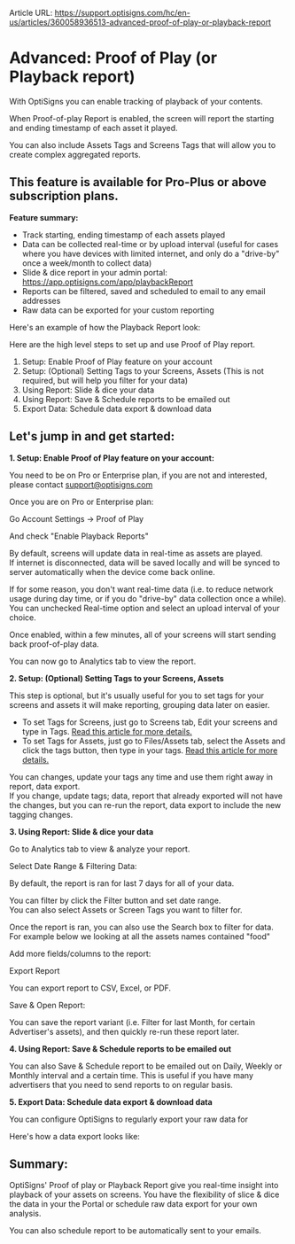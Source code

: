 Article URL: https://support.optisigns.com/hc/en-us/articles/360058936513-advanced-proof-of-play-or-playback-report

# Advanced: Proof of Play (or Playback report)

With OptiSigns you can enable tracking of playback of your contents.

When Proof-of-play Report is enabled, the screen will report the starting and
ending timestamp of each asset it played.

You can also include Assets Tags and Screens Tags that will allow you to
create complex aggregated reports.

This feature is available for **Pro-Plus** or above subscription plans.  
---  
  
**Feature summary:**

  * Track starting, ending timestamp of each assets played
  * Data can be collected real-time or by upload interval (useful for cases where you have devices with limited internet, and only do a "drive-by" once a week/month to collect data)
  * Slide & dice report in your admin portal: <https://app.optisigns.com/app/playbackReport>
  * Reports can be filtered, saved and scheduled to email to any email addresses 
  * Raw data can be exported for your custom reporting

Here's an example of how the Playback Report look:

Here are the high level steps to set up and use Proof of Play report.

  1. Setup: Enable Proof of Play feature on your account
  2. Setup: (Optional) Setting Tags to your Screens, Assets (This is not required, but will help you filter for your data)
  3. Using Report: Slide & dice your data
  4. Using Report: Save & Schedule reports to be emailed out
  5. Export Data: Schedule data export & download data

## **Let's jump in and get started:**

**1\. Setup: Enable Proof of Play feature on your account:**

You need to be on Pro or Enterprise plan, if you are not and interested,
please contact [support@optisigns.com](mailto:support@optisigns.com)

Once you are on Pro or Enterprise plan:

Go Account Settings -> Proof of Play

And check "Enable Playback Reports"

By default, screens will update data in real-time as assets are played.  
If internet is disconnected, data will be saved locally and will be synced to
server automatically when the device come back online.

If for some reason, you don't want real-time data (i.e. to reduce network
usage during day time, or if you do "drive-by" data collection once a while).
You can unchecked Real-time option and select an upload interval of your
choice.

Once enabled, within a few minutes, all of your screens will start sending
back proof-of-play data.

You can now go to Analytics tab to view the report.

**2\. Setup: (Optional) Setting Tags to your Screens, Assets**

This step is optional, but it's usually useful for you to set tags for your
screens and assets it will make reporting, grouping data later on easier.

  * To set Tags for Screens, just go to Screens tab, Edit your screens and type in Tags. [Read this article for more details.](https://support.optisigns.com/hc/en-us/articles/360051746974)
  * To set Tags for Assets, just go to Files/Assets tab, select the Assets and click the tags button, then type in your tags. [Read this article for more details.](https://support.optisigns.com/hc/en-us/articles/360056397634)

You can changes, update your tags any time and use them right away in report,
data export.  
If you change, update tags; data, report that already exported will not have
the changes, but you can re-run the report, data export to include the new
tagging changes.

**3\. Using Report: Slide & dice your data**

Go to Analytics tab to view & analyze your report.

Select Date Range & Filtering Data:

By default, the report is ran for last 7 days for all of your data.

You can filter by click the Filter button and set date range.  
You can also select Assets or Screen Tags you want to filter for.

Once the report is ran, you can also use the Search box to filter for data.  
For example below we looking at all the assets names contained "food"

Add more fields/columns to the report:

Export Report

You can export report to CSV, Excel, or PDF.

Save & Open Report:

You can save the report variant (i.e. Filter for last Month, for certain
Advertiser's assets), and then quickly re-run these report later.

**4\. Using Report: Save & Schedule reports to be emailed out**

You can also Save & Schedule report to be emailed out on Daily, Weekly or
Monthly interval and a certain time. This is useful if you have many
advertisers that you need to send reports to on regular basis.

**5\. Export Data: Schedule data export & download data**

You can configure OptiSigns to regularly export your raw data for

Here's how a data export looks like:

## **Summary:**

OptiSigns' Proof of play or Playback Report give you real-time insight into
playback of your assets on screens. You have the flexibility of slice & dice
the data in your the Portal or schedule raw data export for your own analysis.

You can also schedule report to be automatically sent to your emails.

